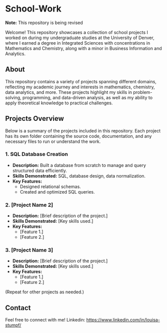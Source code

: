 # School-Work
**Note:** This repository is being revised

Welcome! This repository showcases a collection of school projects I worked on during my undergraduate studies at the University of Denver, where I earned a degree in Integrated Sciences with concentrations in Mathematics and Chemistry, along with a minor in Business Information and Analytics.

## About
This repository contains a variety of projects spanning different domains, reflecting my academic journey and interests in mathematics, chemistry, data analytics, and more. These projects highlight my skills in problem-solving, programming, and data-driven analysis, as well as my ability to apply theoretical knowledge to practical challenges.

## Projects Overview
Below is a summary of the projects included in this repository. Each project has its own folder containing the source code, documentation, and any necessary files to run or understand the work.

### 1. **SQL Database Creation**
- **Description:** Built a database from scratch to manage and query structured data efficiently.
- **Skills Demonstrated:** SQL, database design, data normalization.
- **Key Features:**
  - Designed relational schemas.
  - Created and optimized SQL queries.

### 2. **[Project Name 2]**
- **Description:** [Brief description of the project.]
- **Skills Demonstrated:** [Key skills used.]
- **Key Features:**
  - [Feature 1.]
  - [Feature 2.]

### 3. **[Project Name 3]**
- **Description:** [Brief description of the project.]
- **Skills Demonstrated:** [Key skills used.]
- **Key Features:**
  - [Feature 1.]
  - [Feature 2.]

(Repeat for other projects as needed.)

## Contact
Feel free to connect with me!
Linkedin: https://www.linkedin.com/in/louisa-stumpf/


